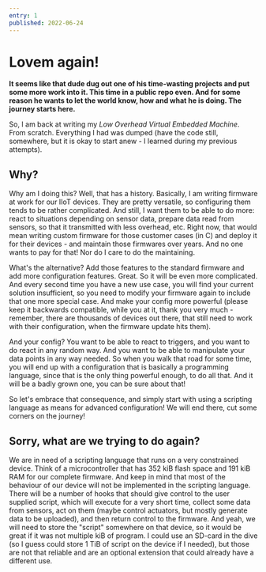 ```yaml
---
entry: 1
published: 2022-06-24
---
```



# Lovem again!

__It seems like that dude dug out one of his time-wasting projects and put some more work into it. 
This time in a public repo even. And for some reason he wants to let the world know, how and what he is doing. 
The journey starts here.__

So, I am back at writing my *Low Overhead Virtual Embedded Machine*. From scratch. 
Everything I had was dumped (have the code still, somewhere, but it is okay to start 
anew - I learned during my previous attempts). 

## Why?
Why am I doing this? Well, that has a 
history. Basically, I am writing firmware at work for our IIoT devices. They are 
pretty versatile, so configuring them tends to be rather complicated. And still, I 
want them to be able to do more: react to situations depending on sensor data, 
prepare data read from sensors, so that it transmitted with less overhead, etc.
Right now, that would mean writing custom firmware for those customer cases
(in C) and deploy it for their devices - and maintain those firmwares over years. 
And no one wants to pay for that! Nor do I care to do the maintaining.

What's the alternative? Add those features to the standard firmware and add more 
configuration features. Great. So it will be even more complicated. And every second time 
you have a new use case, you will find your current solution insufficient, so you 
need to modify your firmware again to include that one more special case. And make 
your config more powerful (please keep it backwards compatible, while you at it, thank 
you very much - remember, there are thousands of devices out there, that still need 
to work with their configuration, when the firmware update hits them).

And your config? You want to be able to react to triggers, and you want to do react 
in any random way. And you want to be able to manipulate your data points in any 
way needed. So when you walk that road for some time, you will end up with a configuration 
that is basically a programming language, since that is the only thing powerful 
enough, to do all that. And it will be a badly grown one, you can be sure about that!

So let's embrace that consequence, and simply start with using a scripting language 
as means for advanced configuration! We will end there, cut some corners on the journey!

## Sorry, what are we trying to do again?
We are in need of a scripting language that runs on a very constrained device. Think of 
a microcontroller that has 352 kiB flash space and 191 kiB RAM for our complete firmware. 
And keep in mind that most of the behaviour of our device will not be implemented in 
the scripting language. There will be a number of hooks that should give control to 
the user supplied script, which will execute for a very short time, collect some data 
from sensors, act on them (maybe control actuators, but mostly generate data to 
be uploaded), and then return control to the firmware. And yeah, we will need to store 
the "script" somewhere on that device, so it would be great if it was not multiple 
kiB of program. I could use an SD-card in the dive (so I guess could store 1 TiB of 
script on the device if I needed), but those are not that reliable and are an optional 
extension that could already have a different use.
